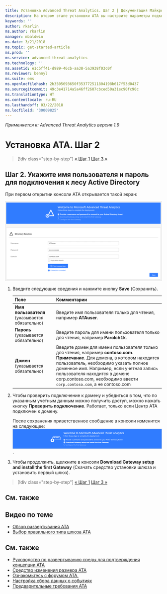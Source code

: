 ```yaml
---
title: Установка Advanced Threat Analytics. Шаг 2 | Документация Майкрософт
description: На втором этапе установки ATA вы настроите параметры подключения к домену на сервере центра ATA.
keywords: ''
author: rkarlin
ms.author: rkarlin
manager: mbaldwin
ms.date: 3/21/2018
ms.topic: get-started-article
ms.prod: ''
ms.service: advanced-threat-analytics
ms.technology: ''
ms.assetid: e1c5ff41-d989-46cb-aa38-5a3938f03c0f
ms.reviewer: bennyl
ms.suite: ems
ms.openlocfilehash: 2b3505693650f353772511804198b617f53d0437
ms.sourcegitcommit: 49c3e41714a5a46ff2607cbced50a31ec90fc90c
ms.translationtype: HT
ms.contentlocale: ru-RU
ms.lasthandoff: 03/22/2018
ms.locfileid: "30009825"
---
```

*Применяется к: Advanced Threat Analytics версии 1.9*



# <a name="install-ata---step-2"></a>Установка ATA. Шаг 2

>[!div class="step-by-step"]
[« Шаг 1](install-ata-step1.md)
[Шаг 3 »](install-ata-step3.md)

## <a name="step-2-provide-a-username-and-password-to-connect-to-your-active-directory-forest"></a>Шаг 2. Укажите имя пользователя и пароль для подключения к лесу Active Directory

При первом открытии консоли ATA открывается такой экран:

![Этап приветствия ATA 1](media/ATA_1.7-welcome-provide-username.png)

1.  Введите следующие сведения и нажмите кнопку **Save** (Сохранить).

    |Поле|Комментарии|
    |---------|------------|
    |**Имя пользователя** (указывается обязательно)|Введите имя пользователя только для чтения, например **ATAuser**.|
    |**Пароль** (указывается обязательно)|Введите пароль для имени пользователя только для чтения, например **Parolch1k**.|
    |**Домен** (указывается обязательно)|Введите домен для имени пользователя только для чтения, например **contoso.com**. **Примечание**. Для домена, в котором находится пользователь, необходимо указать полное доменное имя. Например, если учетная запись пользователя находится в домене corp.contoso.com, необходимо ввести `corp.contoso.com`, а не contoso.com|

2. Чтобы проверить подключение к домену и убедиться в том, что по указанным учетным данным можно получить доступ, можно нажать кнопку **Проверить подключение**. Работает, только если Центр ATA подключен к домену.    

    После сохранения приветственное сообщение в консоли изменится на следующее: ![Этап приветствия 1 в ATA завершен](media/ATA_1.7-welcome-provide-username-finished.png).

3. Чтобы продолжить, щелкните в консоли **Download Gateway setup and install the first Gateway** (Скачать средство установки шлюза и установить первый шлюз).


>[!div class="step-by-step"]
[« Шаг 1](install-ata-step1.md)
[Шаг 3 »](install-ata-step3.md)


## <a name="see-also"></a>См. также
## <a name="related-videos"></a>Видео по теме
- [Обзор развертывания ATA](https://channel9.msdn.com/Shows/Microsoft-Security/Overview-of-ATA-Deployment-in-10-Minutes)
- [Выбор правильного типа шлюза ATA](https://channel9.msdn.com/Shows/Microsoft-Security/ATA-Deployment-Choose-the-Right-Gateway-Type)


## <a name="see-also"></a>См. также
- [Руководство по развертыванию среды для подтверждения концепции ATA](http://aka.ms/atapoc)
- [Средство изменения размера ATA](http://aka.ms/atasizingtool)
- [Ознакомьтесь с форумом ATA.](https://social.technet.microsoft.com/Forums/security/home?forum=mata)
- [Настройка сбора данных о событиях](configure-event-collection.md)
- [Предварительные требования ATA](ata-prerequisites.md)
